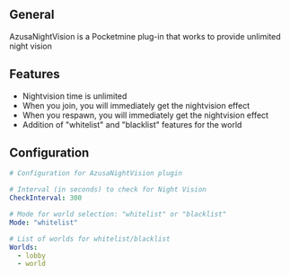 ## General
AzusaNightVision is a Pocketmine plug-in that works to provide unlimited night vision

## Features
- Nightvision time is unlimited
- When you join, you will immediately get the nightvision effect
- When you respawn, you will immediately get the nightvision effect
- Addition of "whitelist" and "blacklist" features for the world
  
## Configuration
```yaml
# Configuration for AzusaNightVision plugin

# Interval (in seconds) to check for Night Vision
CheckInterval: 300

# Mode for world selection: "whitelist" or "blacklist"
Mode: "whitelist"

# List of worlds for whitelist/blacklist
Worlds:
  - lobby
  - world
```
